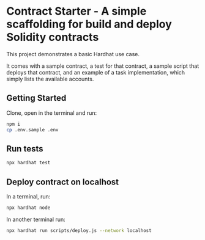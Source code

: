 # Contract Starter - A simple scaffolding for build and deploy Solidity contracts

This project demonstrates a basic Hardhat use case. 

It comes with a sample contract, a test for that contract, a sample script that deploys that contract, and an example of a task implementation, which simply lists the available accounts.

## Getting Started

Clone, open in the terminal and run:

```bash 
npm i
cp .env.sample .env
```

## Run tests

```bash
npx hardhat test
```

## Deploy contract on localhost

In a terminal, run:
```bash
npx hardhat node
```

In another terminal run:
```bash
npx hardhat run scripts/deploy.js --network localhost
```